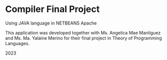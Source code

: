 # Compiler Final Project

Using JAVA language in NETBEANS Apache

This application was developed together with Ms. Angelica Mae Manliguez and Ms. Ma. Yalaine Merino for their final project in Theory of Programming Languages.

2023
